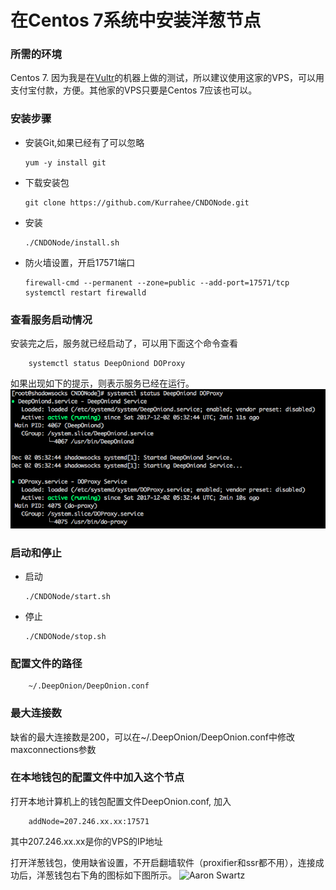 # 在Centos 7系统中安装洋葱节点 #

### 所需的环境 ###
Centos 7.
因为我是在[Vultr](https://www.vultr.com/?ref=7229179)的机器上做的测试，所以建议使用这家的VPS，可以用支付宝付款，方便。其他家的VPS只要是Centos 7应该也可以。

### 安装步骤 ###
*   安装Git,如果已经有了可以忽略

        yum -y install git

*   下载安装包

        git clone https://github.com/Kurrahee/CNDONode.git

*   安装

        ./CNDONode/install.sh

*   防火墙设置，开启17571端口

        firewall-cmd --permanent --zone=public --add-port=17571/tcp
        systemctl restart firewalld

### 查看服务启动情况 ###
安装完之后，服务就已经启动了，可以用下面这个命令查看

        systemctl status DeepOniond DOProxy

如果出现如下的提示，则表示服务已经在运行。
![Aaron Swartz](https://github.com/Kurrahee/CNDONode/blob/master/img/service-status.png)

### 启动和停止 ###
*   启动

        ./CNDONode/start.sh

*   停止

        ./CNDONode/stop.sh

### 配置文件的路径 ###
        ~/.DeepOnion/DeepOnion.conf

### 最大连接数 ###
缺省的最大连接数是200，可以在~/.DeepOnion/DeepOnion.conf中修改maxconnections参数

### 在本地钱包的配置文件中加入这个节点 ###
打开本地计算机上的钱包配置文件DeepOnion.conf, 加入

        addNode=207.246.xx.xx:17571

其中207.246.xx.xx是你的VPS的IP地址

打开洋葱钱包，使用缺省设置，不开启翻墙软件（proxifier和ssr都不用），连接成功后，洋葱钱包右下角的图标如下图所示。
![Aaron Swartz](https://github.com/Kurrahee/CNDONode/blob/master/img/walle-ok.png)